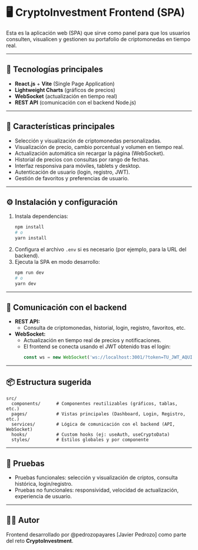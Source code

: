 # 🖥️ CryptoInvestment Frontend (SPA)

Esta es la aplicación web (SPA) que sirve como panel para que los usuarios consulten, visualicen y gestionen su portafolio de criptomonedas en tiempo real.

---

## 🚀 Tecnologías principales

- **React.js** + **Vite** (Single Page Application)
- **Lightweight Charts** (gráficos de precios)
- **WebSocket** (actualización en tiempo real)
- **REST API** (comunicación con el backend Node.js)

---

## 📌 Características principales

- Selección y visualización de criptomonedas personalizadas.
- Visualización de precio, cambio porcentual y volumen en tiempo real.
- Actualización automática sin recargar la página (WebSocket).
- Historial de precios con consultas por rango de fechas.
- Interfaz responsiva para móviles, tablets y desktop.
- Autenticación de usuario (login, registro, JWT).
- Gestión de favoritos y preferencias de usuario.

---

## ⚙️ Instalación y configuración

1. Instala dependencias:
   ```bash
   npm install
   # o
   yarn install
   ```
2. Configura el archivo `.env` si es necesario (por ejemplo, para la URL del backend).
3. Ejecuta la SPA en modo desarrollo:
   ```bash
   npm run dev
   # o
   yarn dev
   ```

---

## 🔌 Comunicación con el backend

- **REST API:**
  - Consulta de criptomonedas, historial, login, registro, favoritos, etc.
- **WebSocket:**
  - Actualización en tiempo real de precios y notificaciones.
  - El frontend se conecta usando el JWT obtenido tras el login:
    ```js
    const ws = new WebSocket('ws://localhost:3001/?token=TU_JWT_AQUI');
    ```

---

## 📦 Estructura sugerida

```
src/
  components/      # Componentes reutilizables (gráficos, tablas, etc.)
  pages/           # Vistas principales (Dashboard, Login, Registro, etc.)
  services/        # Lógica de comunicación con el backend (API, WebSocket)
  hooks/           # Custom hooks (ej: useAuth, useCryptoData)
  styles/          # Estilos globales y por componente
```

---

## 🧪 Pruebas

- Pruebas funcionales: selección y visualización de criptos, consulta histórica, login/registro.
- Pruebas no funcionales: responsividad, velocidad de actualización, experiencia de usuario.

---

## 👨‍💻 Autor

Frontend desarrollado por @pedrozopayares [Javier Pedrozo] como parte del reto **CryptoInvestment**.
